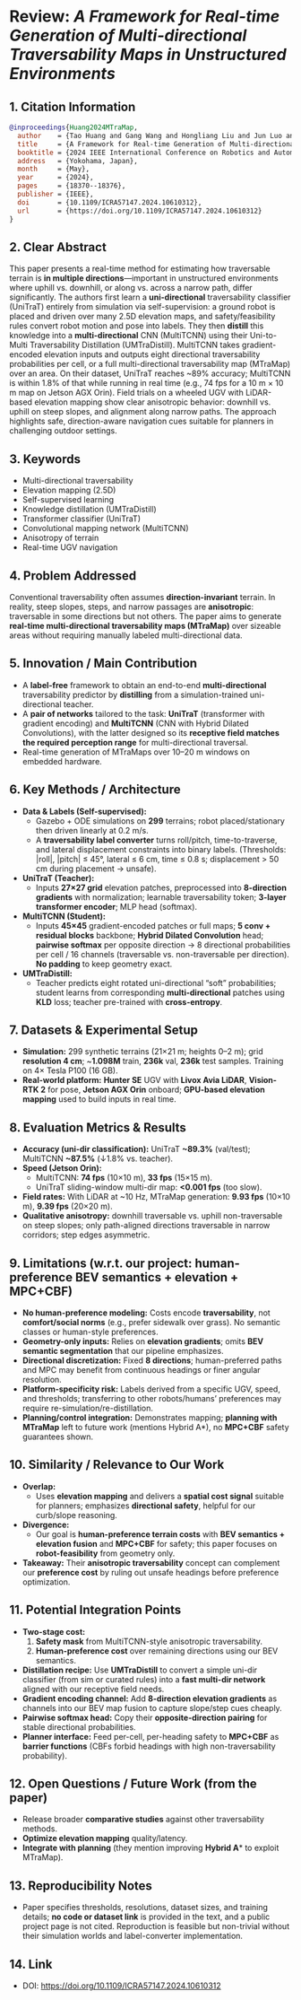 # Review: *A Framework for Real-time Generation of Multi-directional Traversability Maps in Unstructured Environments*

## 1. Citation Information
```bibtex
@inproceedings{Huang2024MTraMap,
  author    = {Tao Huang and Gang Wang and Hongliang Liu and Jun Luo and Lang Wu and Tao Zhu and Huayan Pu and Jun Luo and Shuxin Wang},
  title     = {A Framework for Real-time Generation of Multi-directional Traversability Maps in Unstructured Environments},
  booktitle = {2024 IEEE International Conference on Robotics and Automation (ICRA)},
  address   = {Yokohama, Japan},
  month     = {May},
  year      = {2024},
  pages     = {18370--18376},
  publisher = {IEEE},
  doi       = {10.1109/ICRA57147.2024.10610312},
  url       = {https://doi.org/10.1109/ICRA57147.2024.10610312}
}
```

## 2. Clear Abstract 
This paper presents a real-time method for estimating how traversable terrain is **in multiple directions**—important in unstructured environments where uphill vs. downhill, or along vs. across a narrow path, differ significantly. The authors first learn a **uni-directional** traversability classifier (UniTraT) entirely from simulation via self-supervision: a ground robot is placed and driven over many 2.5D elevation maps, and safety/feasibility rules convert robot motion and pose into labels. They then **distill** this knowledge into a **multi-directional** CNN (MultiTCNN) using their Uni-to-Multi Traversability Distillation (UMTraDistill). MultiTCNN takes gradient-encoded elevation inputs and outputs eight directional traversability probabilities per cell, or a full multi-directional traversability map (MTraMap) over an area. On their dataset, UniTraT reaches ~89% accuracy; MultiTCNN is within 1.8% of that while running in real time (e.g., 74 fps for a 10 m × 10 m map on Jetson AGX Orin). Field trials on a wheeled UGV with LiDAR-based elevation mapping show clear anisotropic behavior: downhill vs. uphill on steep slopes, and alignment along narrow paths. The approach highlights safe, direction-aware navigation cues suitable for planners in challenging outdoor settings.

## 3. Keywords
- Multi-directional traversability  
- Elevation mapping (2.5D)  
- Self-supervised learning  
- Knowledge distillation (UMTraDistill)  
- Transformer classifier (UniTraT)  
- Convolutional mapping network (MultiTCNN)  
- Anisotropy of terrain  
- Real-time UGV navigation

## 4. Problem Addressed
Conventional traversability often assumes **direction-invariant** terrain. In reality, steep slopes, steps, and narrow passages are **anisotropic**: traversable in some directions but not others. The paper aims to generate **real-time multi-directional traversability maps (MTraMap)** over sizeable areas without requiring manually labeled multi-directional data.

## 5. Innovation / Main Contribution
- A **label-free** framework to obtain an end-to-end **multi-directional** traversability predictor by **distilling** from a simulation-trained uni-directional teacher.  
- A **pair of networks** tailored to the task: **UniTraT** (transformer with gradient encoding) and **MultiTCNN** (CNN with Hybrid Dilated Convolutions), with the latter designed so its **receptive field matches the required perception range** for multi-directional traversal.  
- Real-time generation of MTraMaps over 10–20 m windows on embedded hardware.

## 6. Key Methods / Architecture
- **Data & Labels (Self-supervised):**
  - Gazebo + ODE simulations on **299** terrains; robot placed/stationary then driven linearly at 0.2 m/s.  
  - A **traversability label converter** turns roll/pitch, time-to-traverse, and lateral displacement constraints into binary labels. (Thresholds: |roll|, |pitch| ≤ 45°, lateral ≤ 6 cm, time ≤ 0.8 s; displacement > 50 cm during placement → unsafe).
- **UniTraT (Teacher):**
  - Inputs **27×27 grid** elevation patches, preprocessed into **8-direction gradients** with normalization; learnable traversability token; **3-layer transformer encoder**; MLP head (softmax).
- **MultiTCNN (Student):**
  - Inputs **45×45** gradient-encoded patches or full maps; **5 conv + residual blocks** backbone; **Hybrid Dilated Convolution** head; **pairwise softmax** per opposite direction → 8 directional probabilities per cell / 16 channels (traversable vs. non-traversable per direction). **No padding** to keep geometry exact.
- **UMTraDistill:**
  - Teacher predicts eight rotated uni-directional “soft” probabilities; student learns from corresponding **multi-directional** patches using **KLD** loss; teacher pre-trained with **cross-entropy**.

## 7. Datasets & Experimental Setup
- **Simulation:** 299 synthetic terrains (21×21 m; heights 0–2 m); grid **resolution 4 cm**; ~**1.098M** train, **236k** val, **236k** test samples. Training on 4× Tesla P100 (16 GB).  
- **Real-world platform:** **Hunter SE** UGV with **Livox Avia LiDAR**, **Vision-RTK 2** for pose, **Jetson AGX Orin** onboard; **GPU-based elevation mapping** used to build inputs in real time.

## 8. Evaluation Metrics & Results
- **Accuracy (uni-dir classification):** UniTraT **~89.3%** (val/test); MultiTCNN **~87.5%** (↓1.8% vs. teacher).  
- **Speed (Jetson Orin):**
  - MultiTCNN: **74 fps** (10×10 m), **33 fps** (15×15 m).  
  - UniTraT sliding-window multi-dir map: **<0.001 fps** (too slow).  
- **Field rates:** With LiDAR at ~10 Hz, MTraMap generation: **9.93 fps** (10×10 m), **9.39 fps** (20×20 m).  
- **Qualitative anisotropy:** downhill traversable vs. uphill non-traversable on steep slopes; only path-aligned directions traversable in narrow corridors; step edges asymmetric.

## 9. Limitations (w.r.t. our project: human-preference BEV semantics + elevation + MPC+CBF)
- **No human-preference modeling:** Costs encode **traversability**, not **comfort/social norms** (e.g., prefer sidewalk over grass). No semantic classes or human-style preferences.  
- **Geometry-only inputs:** Relies on **elevation gradients**; omits **BEV semantic segmentation** that our pipeline emphasizes.  
- **Directional discretization:** Fixed **8 directions**; human-preferred paths and MPC may benefit from continuous headings or finer angular resolution.  
- **Platform-specificity risk:** Labels derived from a specific UGV, speed, and thresholds; transferring to other robots/humans’ preferences may require re-simulation/re-distillation.  
- **Planning/control integration:** Demonstrates mapping; **planning with MTraMap** left to future work (mentions Hybrid A*), no **MPC+CBF** safety guarantees shown.

## 10. Similarity / Relevance to Our Work
- **Overlap:**  
  - Uses **elevation mapping** and delivers a **spatial cost signal** suitable for planners; emphasizes **directional safety**, helpful for our curb/slope reasoning.  
- **Divergence:**  
  - Our goal is **human-preference terrain costs** with **BEV semantics + elevation fusion** and **MPC+CBF** for safety; this paper focuses on **robot-feasibility** from geometry only.  
- **Takeaway:** Their **anisotropic traversability** concept can complement our **preference cost** by ruling out unsafe headings before preference optimization.

## 11. Potential Integration Points
- **Two-stage cost:**  
  1) **Safety mask** from MultiTCNN-style anisotropic traversability.  
  2) **Human-preference cost** over remaining directions using our BEV semantics.  
- **Distillation recipe:** Use **UMTraDistill** to convert a simple uni-dir classifier (from sim or curated rules) into a **fast multi-dir network** aligned with our receptive field needs.  
- **Gradient encoding channel:** Add **8-direction elevation gradients** as channels into our BEV map fusion to capture slope/step cues cheaply.  
- **Pairwise softmax head:** Copy their **opposite-direction pairing** for stable directional probabilities.  
- **Planner interface:** Feed per-cell, per-heading safety to **MPC+CBF** as **barrier functions** (CBFs forbid headings with high non-traversability probability).

## 12. Open Questions / Future Work (from the paper)
- Release broader **comparative studies** against other traversability methods.  
- **Optimize elevation mapping** quality/latency.  
- **Integrate with planning** (they mention improving **Hybrid A*** to exploit MTraMap).

## 13. Reproducibility Notes
- Paper specifies thresholds, resolutions, dataset sizes, and training details; **no code or dataset link** is provided in the text, and a public project page is not cited. Reproduction is feasible but non-trivial without their simulation worlds and label-converter implementation.

## 14. Link
- DOI: https://doi.org/10.1109/ICRA57147.2024.10610312

